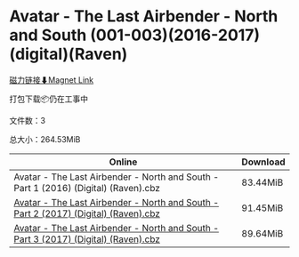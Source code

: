 # Avatar - The Last Airbender - North and South (001-003)(2016-2017)(digital)(Raven)

[磁力链接⬇Magnet Link](magnet:?xt=urn:btih:5dbd7f68b8a0f9640cf4fc26503cac211a7bb61e&dn=Avatar%20-%20The%20Last%20Airbender%20-%20North%20and%20South%20%28001-003%29%282016-2017%29%28digital%29%28Raven%29)

打包下载📦仍在工事中

文件数：3

总大小：264.53MiB

Online | Download
--- | ---
Avatar - The Last Airbender - North and South - Part 1 (2016) (Digital) (Raven).cbz | 83.44MiB
[Avatar - The Last Airbender - North and South - Part 2 (2017) (Digital) (Raven).cbz](https://github.com/alicewish/markdown/blob/master/comic/Avatar-Last-Airbender-North-South-Part-2-2017-Digital-Raven-cbz.md) | 91.45MiB
[Avatar - The Last Airbender - North and South - Part 3 (2017) (Digital) (Raven).cbz](https://github.com/alicewish/markdown/blob/master/comic/Avatar-Last-Airbender-North-South-Part-3-2017-Digital-Raven-cbz.md) | 89.64MiB